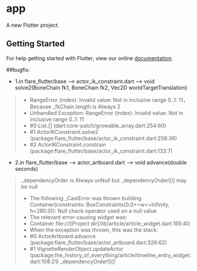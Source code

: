 # app

A new Flutter project.

## Getting Started

For help getting started with Flutter, view our online
[documentation](https://flutter.io/).



##bugfix:
- 1.in flare_flutter/base -->  actor_ik_constraint.dart --> void solve2(BoneChain fk1, BoneChain fk2, Vec2D worldTargetTranslation)
> - RangeError (index): Invalid value: Not in inclusive range 0..1: 11，Because _fkChain.length is Always 2
> - Unhandled Exception: RangeError (index): Invalid value: Not in inclusive range 0..1: 11
> - #0      List.[] (dart:core-patch/growable_array.dart:254:60)
> - #1      ActorIKConstraint.solve2 (package:flare_flutter/base/actor_ik_constraint.dart:256:36)
> - #2      ActorIKConstraint.constrain (package:flare_flutter/base/actor_ik_constraint.dart:133:7)
- 2.in flare_flutter/base --> actor_artboard.dart --> void advance(double seconds)
> _dependencyOrder is Always unNull but _dependencyOrder![i] may be null
> - The following _CastError was thrown building Container(constraints: BoxConstraints(0.0<=w<=Infinity, h=280.0)):
Null check operator used on a null value
> - The relevant error-causing widget was:
> -   Container file:///[Project dir]/lib/article/article_widget.dart:165:40
> - When the exception was thrown, this was the stack:
> - #0      ActorArtboard.advance (package:flare_flutter/base/actor_artboard.dart:326:62)
> - #1      VignetteRenderObject.updateActor (package:the_history_of_everything/article/timeline_entry_widget.dart:108:21)
> _dependencyOrder![i]!
